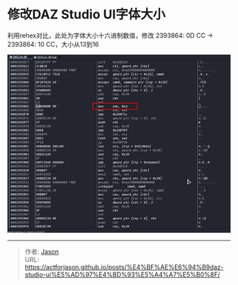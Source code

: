 # 修改DAZ Studio UI字体大小


利用rehex对比，此处为字体大小十六进制数值，修改 2393864: 0D CC -> 2393864: 10 CC，大小从13到16
<!-- more -->
![enter description here](./images/1757507143419.png)

---

> 作者: [Jason](https://github.com/actforjason)  
> URL: https://actforjason.github.io/posts/%E4%BF%AE%E6%94%B9daz-studio-ui%E5%AD%97%E4%BD%93%E5%A4%A7%E5%B0%8F/  


